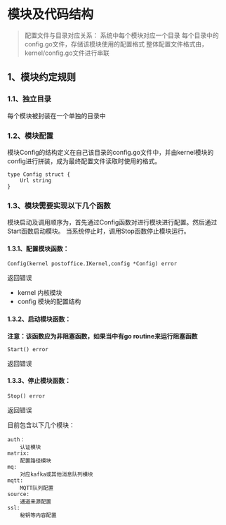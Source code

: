 # 模块及代码结构
> 配置文件与目录对应关系：
系统中每个模块对应一个目录
每个目录中的config.go文件，存储该模块使用的配置格式
整体配置文件格式由，kernel/config.go文件进行串联


## 1、模块约定规则
### 1.1、独立目录
每个模块被封装在一个单独的目录中
### 1.2、模块配置
模块Config的结构定义在自己该目录的config.go文件中，并由kernel模块的config进行拼装，成为最终配置文件读取时使用的格式。


    type Config struct {
        Url string
    }

### 1.3、模块需要实现以下几个函数
模块启动及调用顺序为，首先通过Config函数对进行模块进行配置。然后通过Start函数启动模块。
当系统停止时，调用Stop函数停止模块运行。

#### 1.3.1、配置模块函数： 


    Config(kernel postoffice.IKernel,config *Config) error
返回错误
* kernel 内核模块
* config 模块的配置结构


#### 1.3.2、启动模块函数：
**注意：该函数应为非阻塞函数，如果当中有go routine来运行阻塞函数**


    Start() error
返回错误


#### 1.3.3、停止模块函数：


    Stop() error
返回错误


目前包含以下几个模块：

    auth：
        认证模块
    matrix:
        配置路径模块
    mq:
        对应kafka或其他消息队列模块
    mqtt:
        MQTT队列配置
    source:
        通道来源配置
    ssl:
        秘钥等内容配置
